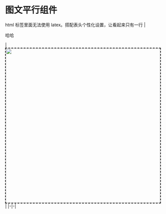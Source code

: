 <style>
/* 图片全局设置 */
img {border:2px dashed;} 
/* 个性化表头样式 */
th  {border:5px solid; font-weight:normal;}
</style>

# 图文平行组件
html 标签里面无法使用 latex。搭配表头个性化设置，让看起来只有一行
|<p style="width:150px;font-weight:normal;">哈哈</p>|<img src="" width=500/>|
|-|-|

